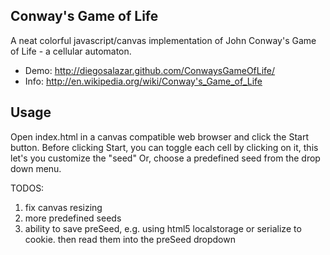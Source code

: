 ## Conway's Game of Life

A neat colorful javascript/canvas implementation of John Conway's Game of Life - a cellular automaton.
- Demo: http://diegosalazar.github.com/ConwaysGameOfLife/
- Info: http://en.wikipedia.org/wiki/Conway's_Game_of_Life

## Usage
Open index.html in a canvas compatible web browser and click the Start button.
Before clicking Start, you can toggle each cell by clicking on it, this let's you customize the "seed"
Or, choose a predefined seed from the drop down menu.

TODOS:
  1. fix canvas resizing
  2. more predefined seeds
  3. ability to save preSeed, e.g. using html5 localstorage or serialize to cookie. then read them into the preSeed dropdown
